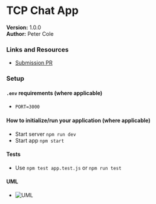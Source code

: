 # TCP Chat App
<!-- # LAB - Class 17 -->
__Version:__ 1.0.0  
__Author:__ Peter Cole

### Links and Resources

- [Submission PR](https://github.com/petercole-401-advanced-javascript/tcp-chat-app/pull/1)
<!-- - [Swagger Docs]() -->
<!-- - [ci/cd](../master/.github/workflows/nodejs.yml) (GitHub Actions) -->
<!-- - [Back-end Server URL](http://xyz.com) (when applicable) -->
<!-- - [Front-end Application](http://xyz.com) (when applicable) -->

### Setup

#### `.env` requirements (where applicable)

- `PORT=3000`
<!-- - `MONGODB_URI=mongodb://localhost:27017/users` -->

#### How to initialize/run your application (where applicable)

- Start server `npm run dev`
- Start app `npm start`

#### Tests

- Use `npm test app.test.js` or `npm run test`
<!-- - Any tests of note?
  - Functional server and category additions -->
<!-- - Describe any tests that you did not complete, skipped, etc
  - ... -->

#### UML
<!-- Link to an image of the UML for your application and response to events -->
- ![UML](../master/assets/tcp-chat-app-UML.jpg)
<!-- UML from class -->